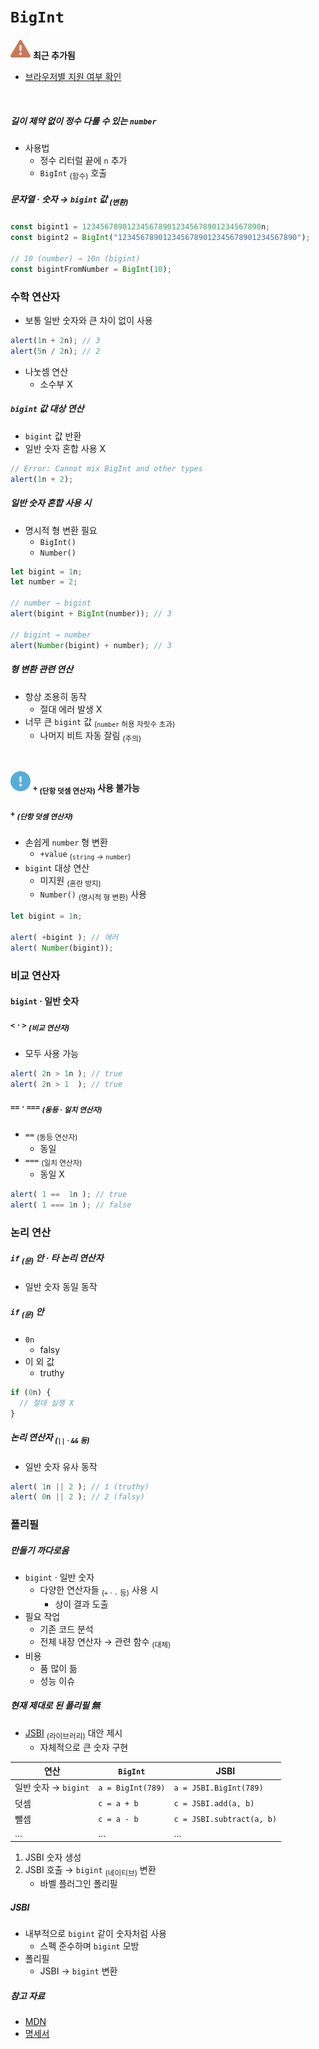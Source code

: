 `BigInt`
====

<img src="../../images/commons/icons/triangle-exclamation-solid.svg" /> **최근 추가됨**

- [브라우저별 지원 여부 확인](https://caniuse.com/#feat=bigint)

<br />

##### 길이 제약 없이 정수 다룰 수 있는 `number`
- 사용법
  - 정수 리터럴 끝에 `n` 추가
  - `BigInt` <sub>(함수)</sub> 호출

##### 문자열 · 숫자 → `bigint` 값 <sub>(변환)</sub>
```javascript
const bigint1 = 1234567890123456789012345678901234567890n;
const bigint2 = BigInt("1234567890123456789012345678901234567890");

// 10 (number) → 10n (bigint)
const bigintFromNumber = BigInt(10);
```

### 수학 연산자
- 보통 일반 숫자와 큰 차이 없이 사용
```javascript
alert(1n + 2n); // 3
alert(5n / 2n); // 2
```
- 나눗셈 연산
  - 소수부 X

##### `bigint` 값 대상 연산
- `bigint` 값 반환
- 일반 숫자 혼합 사용 X
```javascript
// Error: Cannot mix BigInt and other types
alert(1n + 2);
```

##### 일반 숫자 혼합 사용 시
- 명시적 형 변환 필요
  - `BigInt()`
  - `Number()`
```javascript
let bigint = 1n;
let number = 2;

// number → bigint
alert(bigint + BigInt(number)); // 3

// bigint → number
alert(Number(bigint) + number); // 3
```

##### 형 변환 관련 연산
- 항상 조용히 동작
  - 절대 에러 발생 X
- 너무 큰 `bigint` 값 <sub>(`number` 허용 자릿수 초과)</sub>
  - 나머지 비트 자동 잘림 <sub>(주의)</sub>

<br />

<img src="../../images/commons/icons/circle-exclamation-solid.svg" /> **`+` <sub>(단항 덧셈 연산자)</sub> 사용 불가능**

##### `+` <sub>(단항 덧셈 연산자)</sub>
- 손쉽게 `number` 형 변환
  - `+value` <sub>(`string` → `number`)</sub>
- `bigint` 대상 연산
  - 미지원 <sub>(혼란 방지)</sub>
  - `Number()` <sub>(명시적 형 변환)</sub> 사용
```javascript
let bigint = 1n;

alert( +bigint ); // 에러
alert( Number(bigint));
```

### 비교 연산자

#### `bigint` · 일반 숫자

##### `<` · `>` <sub>(비교 연산자)</sub>
- 모두 사용 가능
```javascript
alert( 2n > 1n ); // true
alert( 2n > 1  ); // true
```

##### `==` · `===` <sub>(동등 · 일치 연산자)</sub>
- `==` <sub>(동등 연산자)</sub>
  - 동일
- `===` <sub>(일치 연산자)</sub>
  - 동일 X
```javascript
alert( 1 ==  1n ); // true
alert( 1 === 1n ); // false
```

### 논리 연산

##### `if` <sub>(문)</sub> 안 · 타 논리 연산자
- 일반 숫자 동일 동작

##### `if` <sub>(문)</sub> 안
- `0n`
  - falsy
- 이 외 값
  - truthy
```javascript
if (0n) {
  // 절대 실행 X
}
```

##### 논리 연산자 <sub>(`||` · `&&` 등)</sub>
- 일반 숫자 유사 동작
```javascript
alert( 1n || 2 ); // 1 (truthy)
alert( 0n || 2 ); // 2 (falsy)
```

### 폴리필

##### 만들기 까다로움
- `bigint` · 일반 숫자
  - 다양한 연산자들 <sub>(`+` · `-` 등)</sub> 사용 시
    - 상이 결과 도출
- 필요 작업
  - 기존 코드 분석
  - 전체 내장 연산자 → 관련 함수 <sub>(대체)</sub>
- 비용
  - 품 많이 듦
  - 성능 이슈

##### 현재 제대로 된 폴리필 無
- [JSBI](https://github.com/GoogleChromeLabs/jsbi) <sub>(라이브러리)</sub> 대안 제시
  - 자체적으로 큰 숫자 구현

|연산|`BigInt`|JSBI|
|---|---|---|
|일반 숫자 → `bigint`|`a = BigInt(789)`|`a = JSBI.BigInt(789)`|
|덧셈|`c = a + b`|`c = JSBI.add(a, b)`|
|뺄셈|`c = a - b`|`c = JSBI.subtract(a, b)`|
|…|…|…|

1. JSBI 숫자 생성
2. JSBI 호출 → `bigint` <sub>(네이티브)</sub> 변환
    - 바벨 플러그인 폴리필

##### JSBI
- 내부적으로 `bigint` 같이 숫자처럼 사용
  - 스펙 준수하며 `bigint` 모방
- 폴리필
  - JSBI → `bigint` 변환

##### 참고 자료
- [MDN](https://developer.mozilla.org/en-US/docs/Web/JavaScript/Reference/Global_Objects/BigInt)
- [명세서](https://tc39.es/ecma262/#sec-bigint-objects)
